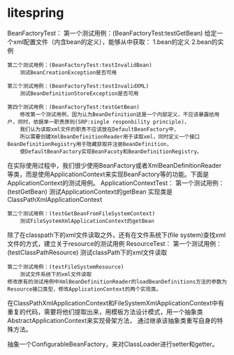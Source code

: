 # litespring
BeanFactoryTest：
	第一个测试用例：(BeanFactoryTest:testGetBean)
		给定一个xml配置文件（内含bean的定义），能够从中获取：
		1.bean的定义
		2.bean的实例

	第二个测试用例：(BeanFactoryTest:testInvalidBean)
		测试BeanCreationException是否可用

	第三个测试用例：(BeanFactoryTest:testInvalidXML)
		测试BeanDefinitionStoreException是否可用

	第四个测试用例：(BeanFactoryTest:testGetBean)
		修改第一个测试用例，因为认为BeanDefinition这是一个内部定义，不应该暴露给用户，同时，依据单一职责原则(SRP:single responbility principle)，
		我们认为读取xml文件的职责不应该放在DefaultBeanFactory中，
		所以需要创建XmlBeanDefinitionReader用于读取xml，同时定义一个接口BeanDefinitionRegistry用于隐藏获取并注册BeanDefinition，
		使DefaultBeanFactory实现BeanFacoty和BeanDefinitionRegistry。


在实际使用过程中，我们很少使用BeanFactory或者XmlBeanDefinitionReader等类，而是使用ApplicationContext来实现BeanFactory等的功能。下面是ApplicationContext的测试用例。
ApplicationContextTest：
	第一个测试用例：(testGetBean)
		测试ApplicationContext的getBean
		实现类是ClassPathXmlApplicationContext
		
	第二个测试用例：(testGetBeanFromFileSystemContext)
		测试FileSystemXmlApplicationContext的getBean
		

除了在classpath下的xml文件读取之外，还有在文件系统下(file system)查找xml文件的方式，建立关于resource的测试用例
ResourceTest：
	第一个测试用例：(testClassPathResource)
		测试classPath下的xml文件读取
	
	第二个测试用例：(testFileSystemResource)
		测试文件系统下的xml文件读取
	修改原有的测试用例中XmlBeanDefinitionReader的loadBeanDefinitions方法的参数为Resource接口类型，修改ApplicationContext的两个实现类。

在ClassPathXmlApplicationContext和FileSystemXmlApplicationContext中有重复的代码，需要将他们提取出来，用模板方法设计模式，用一个抽象类AbstractApplicationContext来实现骨架方法，
通过继承该抽象类重写自身的特殊方法。

抽象一个ConfigurableBeanFactory，来对ClassLoader进行setter和getter。
